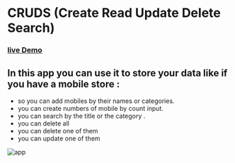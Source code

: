 # CRUDS (Create Read Update Delete Search)

### [live Demo](https://m2001said.github.io/CRUDS/)

## In this app you can use it to store your data like if you have a mobile store :
- so you can add mobiles by their names or categories.
- you can create numbers of mobile by count input.
- you can search by the title or the category .
- you can delete all 
- you can delete one of them 
- you can update one of them

![app](https://user-images.githubusercontent.com/91760639/188499319-1b3b6274-3b2b-459f-84ce-1b0c21651f7e.jpg)
